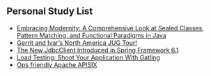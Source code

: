 ## Personal Study List
<!-- BLOG-POST-LIST:START -->
- [Embracing Modernity: A Comprehensive Look at Sealed Classes, Pattern Matching, and Functional Paradigms in Java](https://foojay.io/today/embracing-modernity-a-comprehensive-look-at-sealed-classes-pattern-matching-and-functional-paradigms-in-java/)
- [Gerrit and Ivar’s North America JUG Tour!](https://foojay.io/today/gerrit-and-ivars-north-america-jug-tour/)
- [The New JdbcClient Introduced in Spring Framework 6.1](https://foojay.io/today/the-new-jdbcclient-introduced-in-spring-framework-6-1/)
- [Load Testing: Shoot Your Application With Gatling](https://foojay.io/today/load-testing-shoot-your-application-with-gatling/)
- [Ops friendly Apache APISIX](https://foojay.io/today/ops-friendly-apache-apisix/)
<!-- BLOG-POST-LIST:END -->  
